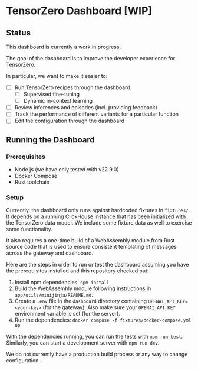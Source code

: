# TensorZero Dashboard [WIP]

## Status

This dashboard is currently a work in progress.

The goal of the dashboard is to improve the developer experience for TensorZero.

In particular, we want to make it easier to:

- [ ] Run TensorZero recipes through the dashboard.
  - [ ] Supervised fine-tuning
  - [ ] Dynamic in-context learning
- [ ] Review inferences and episodes (incl. providing feedback)
- [ ] Track the performance of different variants for a particular function
- [ ] Edit the configuration through the dashboard

## Running the Dashboard

### Prerequisites

- Node.js (we have only tested with v22.9.0)
- Docker Compose
- Rust toolchain

### Setup

Currently, the dashboard only runs against hardcoded fixtures in `fixtures/`.
It depends on a running ClickHouse instance that has been initialized with the TensorZero data model.
We include some fixture data as well to exercise some functionality.

It also requires a one-time build of a WebAssembly module from Rust source code that is used to ensure consistent templating of messages across the gateway and dashboard.

Here are the steps in order to run or test the dashboard assuming you have the prerequisites installed and this repository checked out:

1. Install npm dependencies: `npm install`
2. Build the WebAssembly module following instructions in `app/utils/minijinja/README.md`.
3. Create a `.env` file in the `dashboard` directory containing `OPENAI_API_KEY=<your-key>` (for the gateway). Also make sure your `OPENAI_API_KEY` environment variable is set (for the server).
4. Run the dependencies: `docker compose -f fixtures/docker-compose.yml up`

With the dependencies running, you can run the tests with `npm run test`.
Similarly, you can start a development server with `npm run dev`.

We do not currently have a production build process or any way to change configuration.
